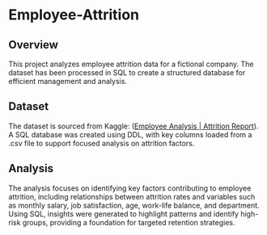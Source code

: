 # Employee-Attrition

## Overview
This project analyzes employee attrition data for a fictional company. The dataset has been processed in SQL to create a structured database for efficient management and analysis.


## Dataset
The dataset is sourced from Kaggle: ([Employee Analysis | Attrition Report](https://www.kaggle.com/datasets/whenamancodes/hr-employee-attrition/data)). 
A SQL database was created using DDL, with key columns loaded from a .csv file to support focused analysis on attrition factors.

## Analysis
The analysis focuses on identifying key factors contributing to employee attrition, including relationships between attrition rates and variables such as monthly salary, job satisfaction, age, work-life balance, and department. Using SQL, insights were generated to highlight patterns and identify high-risk groups, providing a foundation for targeted retention strategies.
